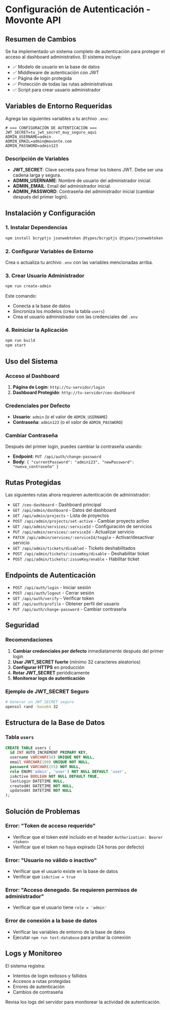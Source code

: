 # Configuración de Autenticación - Movonte API

## Resumen de Cambios

Se ha implementado un sistema completo de autenticación para proteger el acceso al dashboard administrativo. El sistema incluye:

- ✅ Modelo de usuario en la base de datos
- ✅ Middleware de autenticación con JWT
- ✅ Página de login protegida
- ✅ Protección de todas las rutas administrativas
- ✅ Script para crear usuario administrador

## Variables de Entorno Requeridas

Agrega las siguientes variables a tu archivo `.env`:

```env
# === CONFIGURACIÓN DE AUTENTICACIÓN ===
JWT_SECRET=tu_jwt_secret_muy_seguro_aqui
ADMIN_USERNAME=admin
ADMIN_EMAIL=admin@movonte.com
ADMIN_PASSWORD=admin123
```

### Descripción de Variables

- **JWT_SECRET**: Clave secreta para firmar los tokens JWT. Debe ser una cadena larga y segura.
- **ADMIN_USERNAME**: Nombre de usuario del administrador inicial.
- **ADMIN_EMAIL**: Email del administrador inicial.
- **ADMIN_PASSWORD**: Contraseña del administrador inicial (cambiar después del primer login).

## Instalación y Configuración

### 1. Instalar Dependencias

```bash
npm install bcryptjs jsonwebtoken @types/bcryptjs @types/jsonwebtoken
```

### 2. Configurar Variables de Entorno

Crea o actualiza tu archivo `.env` con las variables mencionadas arriba.

### 3. Crear Usuario Administrador

```bash
npm run create-admin
```

Este comando:
- Conecta a la base de datos
- Sincroniza los modelos (crea la tabla `users`)
- Crea el usuario administrador con las credenciales del `.env`

### 4. Reiniciar la Aplicación

```bash
npm run build
npm start
```

## Uso del Sistema

### Acceso al Dashboard

1. **Página de Login**: `http://tu-servidor/login`
2. **Dashboard Protegido**: `http://tu-servidor/ceo-dashboard`

### Credenciales por Defecto

- **Usuario**: `admin` (o el valor de `ADMIN_USERNAME`)
- **Contraseña**: `admin123` (o el valor de `ADMIN_PASSWORD`)

### Cambiar Contraseña

Después del primer login, puedes cambiar la contraseña usando:
- **Endpoint**: `PUT /api/auth/change-password`
- **Body**: `{ "currentPassword": "admin123", "newPassword": "nueva_contraseña" }`

## Rutas Protegidas

Las siguientes rutas ahora requieren autenticación de administrador:

- `GET /ceo-dashboard` - Dashboard principal
- `GET /api/admin/dashboard` - Datos del dashboard
- `GET /api/admin/projects` - Lista de proyectos
- `POST /api/admin/projects/set-active` - Cambiar proyecto activo
- `GET /api/admin/services/:serviceId` - Configuración de servicios
- `PUT /api/admin/services/:serviceId` - Actualizar servicio
- `PATCH /api/admin/services/:serviceId/toggle` - Activar/desactivar servicio
- `GET /api/admin/tickets/disabled` - Tickets deshabilitados
- `POST /api/admin/tickets/:issueKey/disable` - Deshabilitar ticket
- `POST /api/admin/tickets/:issueKey/enable` - Habilitar ticket

## Endpoints de Autenticación

- `POST /api/auth/login` - Iniciar sesión
- `POST /api/auth/logout` - Cerrar sesión
- `GET /api/auth/verify` - Verificar token
- `GET /api/auth/profile` - Obtener perfil del usuario
- `PUT /api/auth/change-password` - Cambiar contraseña

## Seguridad

### Recomendaciones

1. **Cambiar credenciales por defecto** inmediatamente después del primer login
2. **Usar JWT_SECRET fuerte** (mínimo 32 caracteres aleatorios)
3. **Configurar HTTPS** en producción
4. **Rotar JWT_SECRET** periódicamente
5. **Monitorear logs de autenticación**

### Ejemplo de JWT_SECRET Seguro

```bash
# Generar un JWT_SECRET seguro
openssl rand -base64 32
```

## Estructura de la Base de Datos

### Tabla `users`

```sql
CREATE TABLE users (
  id INT AUTO_INCREMENT PRIMARY KEY,
  username VARCHAR(50) UNIQUE NOT NULL,
  email VARCHAR(100) UNIQUE NOT NULL,
  password VARCHAR(255) NOT NULL,
  role ENUM('admin', 'user') NOT NULL DEFAULT 'user',
  isActive BOOLEAN NOT NULL DEFAULT TRUE,
  lastLogin DATETIME NULL,
  createdAt DATETIME NOT NULL,
  updatedAt DATETIME NOT NULL
);
```

## Solución de Problemas

### Error: "Token de acceso requerido"
- Verificar que el token esté incluido en el header `Authorization: Bearer <token>`
- Verificar que el token no haya expirado (24 horas por defecto)

### Error: "Usuario no válido o inactivo"
- Verificar que el usuario existe en la base de datos
- Verificar que `isActive = true`

### Error: "Acceso denegado. Se requieren permisos de administrador"
- Verificar que el usuario tiene `role = 'admin'`

### Error de conexión a la base de datos
- Verificar las variables de entorno de la base de datos
- Ejecutar `npm run test:database` para probar la conexión

## Logs y Monitoreo

El sistema registra:
- Intentos de login exitosos y fallidos
- Accesos a rutas protegidas
- Errores de autenticación
- Cambios de contraseña

Revisa los logs del servidor para monitorear la actividad de autenticación.
